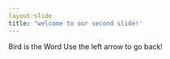 ```yaml
---
layout:slide
title: "welcome to our second slide!'
---
```

Bird is the Word
Use the left arrow to go back!
